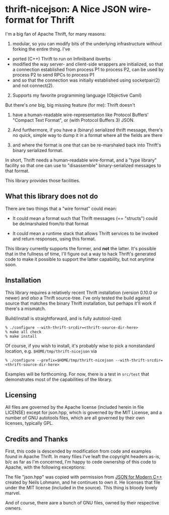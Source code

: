 # thrift-nicejson: A Nice JSON wire-format for Thrift

I'm a big fan of Apache Thrift, for many reasons:

1. modular, so you can modify bits of the underlying infrastructure
   without forking the entire thing.  I've
  
  * ported (C++) Thrift to run on Infiniband ibverbs
  * modified the way server- and client-side wrappers are initialized,
    so that a connection established from process P1 to process P2,
    can be used by process P2 to send RPCs to process P1
  * and so that the connection was initially established using
    socketpair(2) and not connect(2).
	
2. Supports my favorite programming language (Objective Caml)

But there's *one* big, big missing feature (for me): Thrift doesn't

1. have a human-readable wire-representation like Protocol Buffers'
"Compact Text Format", or (with Protocol Buffers 3) JSON.

2. And furthermore, if you have a (binary) serialized thrift message,
there's no quick, simple way to dump it in a format where all the
fields are there

3. and where the format is one that can be re-marshaled back into
   Thrift's binary serialized format.
   
In short, Thrift needs a human-readable wire-format, and a "type
library" facility so that one can use to "disassemble"
binary-serialized messages to that format.

This library provides those facilities.

## What this library does **not** do

There are two things that a "wire format" could mean:

* It could mean a format such that Thrift messages (== "structs")
  could be de/marshaled from/to that format
  
* It could mean a runtime stack that allows Thrift services to be
  invoked and return responses, using this format.
  
This library currently supports the former, and **not** the latter.
It's possible that in the fullness of time, I'll figure out a way to
hack Thrift's generated code to make it possible to support the latter
capability, but not anytime soon.

## Installation

This library requires a relatively recent Thrift installation (version
0.10.0 or newer) and *also* a Thrift source-tree.  I've only tested
the build against source that matches the binary Thrift installation,
but perhaps it'll work if there's a mismatch.

Build/install is straightforward, and is fully autotool-ized:

```
% ./configure --with-thrift-srcdir=<thrift-source-dir-here>
% make all check
% make install
```

Of course, if you wish to install, it's probably wise to pick a
nonstandard location, e.g. ```$HOME/tmp/thrift-nicejson``` via

```
% ./configure --prefix=$HOME/tmp/thrift-nicejson --with-thrift-srcdir=<thrift-source-dir-here>
```

Examples will be forthcoming.  For now, there is a test in
```src/test``` that demonstrates most of the capabilities of the library.

## Licensing

All files are governed by the Apache license (included herein in file
LICENSE) except for json.hpp, which is governed by the MIT License,
and a number of GNU autotools files, which are all governed by their
own licenses, typically GPL.

## Credits and Thanks

First, this code is descended by modification from code and examples
found in Apache Thrift.  In many filies I've leaft the copyright
headers as-is, b/c as far as I'm concerned, I'm happy to cede
ownership of this code to Apache, with the following exceptions:

The file "json.hpp" was copied with permission from
[JSON for Modern C++](https://github.com/nlohmann/json) created by
Neils Lohmann, and he continues to own it.  He licenses that file
under the MIT license (included in the source). This thing is bloody
lovely marvel.

And of course, there aare a bunch of GNU files, owned by their
respective owners.

